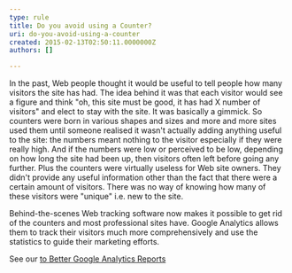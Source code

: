```yaml
---
type: rule
title: Do you avoid using a Counter?
uri: do-you-avoid-using-a-counter
created: 2015-02-13T02:50:11.0000000Z
authors: []

---
```


In the past, Web people thought it would be useful to tell people how many visitors    the site has had. The idea behind it was that each visitor would see a figure and    think "oh, this site must be good, it has had X number of visitors" and elect to    stay with the site. It was basically a gimmick. So counters were born in various    shapes and sizes and more and more sites used them until someone realised it wasn't    actually adding anything useful to the site: the numbers meant nothing to the visitor    especially if they were really high. And if the numbers were low or perceived to    be low, depending on how long the site had been up, then visitors often left before    going any further. Plus the counters were virtually useless for Web site owners.    They didn't provide any useful information other than the fact that there were a    certain amount of visitors. There was no way of knowing how many of these visitors    were "unique" i.e. new to the site.

Behind-the-scenes Web tracking software now makes it possible to get  rid of the    counters and most professional sites have. Google Analytics allows  them to track their visitors much more comprehensively and use the    statistics to guide their marketing efforts.

See our [to Better Google Analytics Reports](/rules-to-better-google-analytics-reports)
